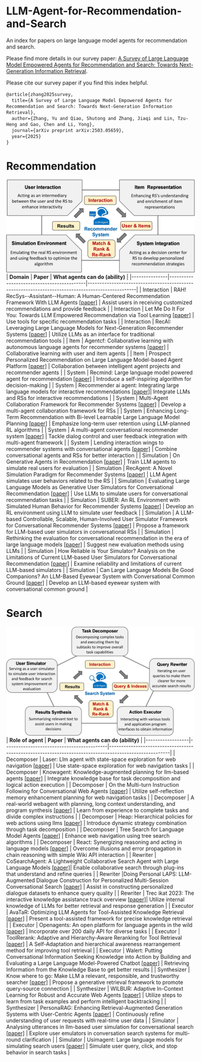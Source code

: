 # LLM-Agent-for-Recommendation-and-Search
An index for papers on large language model agents for recommendation and search. 

Please find more details in our survey paper: [A Survey of Large Language Model Empowered Agents for Recommendation and Search: Towards Next-Generation Information Retrieval](https://arxiv.org/abs/2503.05659).


Please cite our survey paper if you find this index helpful.

```
@article{zhang2025survey,
  title={A Survey of Large Language Model Empowered Agents for Recommendation and Search: Towards Next-Generation Information Retrieval},
  author={Zhang, Yu and Qiao, Shutong and Zhang, Jiaqi and Lin, Tzu-Heng and Gao, Chen and Li, Yong},
  journal={arXiv preprint arXiv:2503.05659},
  year={2025}
}
```

# Recommendation
![Four domains of LLM Agent's role in recommendation tasks](./figs/Recommend%20Domain.jpg)
| **Domain**    | **Paper**                                 | **What agents can do (ability)**                                                                 |
|---------------|-------------------------------------------|--------------------------------------------------------------------------------------------------|
| Interaction   | RAH! RecSys--Assistant--Human: A Human-Centered Recommendation Framework With LLM Agents [[paper]](https://ieeexplore.ieee.org/abstract/document/10572486/)                  | Assist users in receiving customized recommendations and provide feedback                        |
| Interaction   | Let Me Do It For You: Towards LLM Empowered Recommendation via Tool Learning   [[paper]](https://dl.acm.org/doi/abs/10.1145/3626772.3657828)            | Use tools for specific recommendation tasks                                                     |
| Interaction   | RecAI: Leveraging Large Language Models for Next-Generation Recommender Systems       [[paper]](https://dl.acm.org/doi/abs/10.1145/3589335.3651242)         | Utilize LLMs as an interface for traditional recommendation tools                                |
| Item          | Agentcf: Collaborative learning with autonomous language agents for recommender systems    [[paper]](https://dl.acm.org/doi/abs/10.1145/3589334.3645537)       | Collaborative learning with user and item agents                                                 |
| Item          | Prospect Personalized Recommendation on Large Language Model-based Agent Platform   [[paper]](https://arxiv.org/abs/2402.18240) | Collaboration between intelligent agent projects and recommender agents                          |
| System        | Recmind: Large language model powered agent for recommendation        [[paper]](https://arxiv.org/abs/2308.14296) | Introduce a self-inspiring algorithm for decision-making                                         |
| System        | Recommender ai agent: Integrating large language models for interactive recommendations    [[paper]](https://arxiv.org/abs/2308.16505)| Integrate LLMs and RSs for interactive recommendations                                           |
| System        | Multi-Agent Collaboration Framework for Recommender Systems        [[paper]](https://arxiv.org/abs/2402.15235)  | Develop a multi-agent collaboration framework for RSs                                            |
| System        | Enhancing Long-Term Recommendation with Bi-level Learnable Large Language Model Planning      [[paper]](https://arxiv.org/abs/2403.00843)  | Emphasize long-term user retention using LLM-planned RL algorithms                               |
| System        | A multi-agent conversational recommender system             [[paper]](https://arxiv.org/abs/2402.01135)  | Tackle dialog control and user feedback integration with multi-agent framework                   |
| System        | Lending interaction wings to recommender systems with conversational agents          [[paper]](https://proceedings.neurips.cc/paper_files/paper/2023/hash/58cd3b02902d79aea4b3b603fb0d0941-Abstract-Conference.html)     | Combine conversational agents and RSs for better interaction                                     |
| Simulation    | On Generative Agents in Recommendation    [[paper]](https://dl.acm.org/doi/abs/10.1145/3626772.3657844)  | Train LLM agents to simulate real users for evaluation                                           |
| Simulation    | RecAgent: A Novel Simulation Paradigm for Recommender Systems        [[paper]](https://www.researchgate.net/publication/371311704_RecAgent_A_Novel_Simulation_Paradigm_for_Recommender_Systems)  | LLM Agent simulates user behaviors related to the RS                                             |
| Simulation    | Evaluating Large Language Models as Generative User Simulators for Conversational Recommendation    [[paper]](https://arxiv.org/abs/2403.09738) | Use LLMs to simulate users for conversational recommendation tasks                               |
| Simulation    | SUBER: An RL Environment with Simulated Human Behavior for Recommender Systems            [[paper]](https://openreview.net/forum?id=w327zcRpYn)    | Develop an RL environment using LLM to simulate user feedback                                    |
| Simulation    | A LLM-based Controllable, Scalable, Human-Involved User Simulator Framework for Conversational Recommender Systems           [[paper]](https://arxiv.org/abs/2405.08035)        | Propose a framework for LLM-based user simulators in conversational RSs                          |
| Simulation    | Rethinking the evaluation for conversational recommendation in the era of large language models      [[paper]](https://arxiv.org/abs/2305.13112)  | Suggest new evaluation methods using LLMs                                                        |
| Simulation    | How Reliable is Your Simulator? Analysis on the Limitations of Current LLM-based User Simulators for Conversational Recommendation      [[paper]](https://dl.acm.org/doi/abs/10.1145/3589335.3651955)   | Examine reliability and limitations of current LLM-based simulators                              |
| Simulation    | Can Large Language Models Be Good Companions? An LLM-Based Eyewear System with Conversational Common Ground      [[paper]](https://dl.acm.org/doi/abs/10.1145/3659600)    | Develop an LLM-based eyewear system with conversational common ground                            |

# Search
![Five domains of LLM Agent's role in search tasks](./figs/Search%20Domain.jpg)
| **Role of agent** | **Paper**                                 | **What agents can do (ability)**                                                                      |
|------------------|-------------------------------------------|-------------------------------------------------------------------------------------------------------|
| Decomposer       | Laser: Llm agent with state-space exploration for web navigation       [[paper]](https://arxiv.org/abs/2309.08172)         | Use state-space exploration for web navigation tasks                                                  |
| Decomposer       | Knowagent: Knowledge-augmented planning for llm-based agents     [[paper]](https://arxiv.org/abs/2403.03101) | Integrate knowledge base for task decomposition and logical action execution                          |
| Decomposer       | On the Multi-turn Instruction Following for Conversational Web Agents     [[paper]](https://arxiv.org/abs/2402.15057)    | Utilize self-reflection memory enhancement planning for web navigation tasks                          |
| Decomposer       | A real-world webagent with planning, long context understanding, and program synthesis      [[paper]](https://arxiv.org/abs/2307.12856)      | Learn from experience to complete tasks and divide complex instructions                               |
| Decomposer       | Heap: Hierarchical policies for web actions using llms         [[paper]](https://arxiv.org/abs/2310.03720)       | Introduce dynamic strategy combination through task decomposition                                     |
| Decomposer       | Tree Search for Language Model Agents      [[paper]](https://arxiv.org/abs/2407.01476)   | Enhance web navigation using tree search algorithms                                                   |
| Decomposer       | React: Synergizing reasoning and acting in language models        [[paper]](https://arxiv.org/abs/2210.03629)  | Overcome illusions and error propagation in chain reasoning with simple Wiki API interaction           |
| Rewriter         | CoSearchAgent: A Lightweight Collaborative Search Agent with Large Language Models [[paper]](https://dl.acm.org/doi/abs/10.1145/3626772.3657672)| Enable collaborative search through plug-ins that understand and refine queries                        |
| Rewriter         |Doing Personal LAPS: LLM-Augmented Dialogue Construction for Personalized Multi-Session Conversational Search  [[paper]](https://dl.acm.org/doi/abs/10.1145/3626772.3657815)       | Assist in constructing personalized dialogue datasets to enhance query quality                        |
| Rewriter         | Trec ikat 2023: The interactive knowledge assistance track overview [[paper]](https://arxiv.org/abs/2401.01330)| Utilize internal knowledge of LLMs for better retrieval and response generation                       |
| Executor         | AvaTaR: Optimizing LLM Agents for Tool-Assisted Knowledge Retrieval    [[paper]](https://arxiv.org/abs/2406.11200)    | Present a tool-assisted framework for precise knowledge retrieval                                      |
| Executor         | Openagents: An open platform for language agents in the wild    [[paper]](https://arxiv.org/abs/2310.10634)   | Incorporate over 200 daily API for diverse tasks                                                 |
| Executor         | ToolRerank: Adaptive and Hierarchy-Aware Reranking for Tool Retrieval   [[paper]](https://arxiv.org/abs/2403.06551)  | A Self-Adaptation and hierarchical awareness rearrangement method for improving tool retrieval         |
| Executor         | Walert: Putting Conversational Information Seeking Knowledge into Action by Building and Evaluating a Large Language Model-Powered Chatbot     [[paper]](https://dl.acm.org/doi/abs/10.1145/3627508.3638309)    | Retrieving Information from the Knowledge Base to get better results                                   |
| Synthesizer      | Know where to go: Make LLM a relevant, responsible, and trustworthy searcher     [[paper]](https://arxiv.org/abs/2310.12443)       | Propose a generative retrieval framework to promote query-source connection                            |
| Synthesizer      | WILBUR: Adaptive In-Context Learning for Robust and Accurate Web Agents   [[paper]](https://arxiv.org/abs/2404.05902)    | Utilize steps to learn from task examples and perform intelligent backtracking                        |
| Synthesizer      | PersonaRAG: Enhancing Retrieval-Augmented Generation Systems with User-Centric Agents [[paper]](https://arxiv.org/abs/2407.09394) | Continuously refine understanding of user requests with real-time user data                           |
| Simulator        | Analysing utterances in llm-based user simulation for conversational search [[paper]](https://dl.acm.org/doi/abs/10.1145/3650041) | Explore user emulators in conversation search systems for multi-round clarification                    |
| Simulator        | Usimagent: Large language models for simulating search users  [[paper]](https://dl.acm.org/doi/abs/10.1145/3626772.3657963)   | Simulate user query, click, and stop behavior in search tasks                                          |
